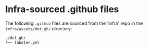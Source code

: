 # Infra-sourced .github files

The following `.github` files are sourced from the 'infra' repo in the `infra/assets/dot_gh/` directory:

```bash
./dot_gh/
└── labeler.yml
```
